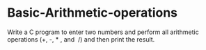 # Basic-Arithmetic-operations
Write a C program to enter two numbers and perform all arithmetic operations (+, -, * , and  /) and then print the result.
